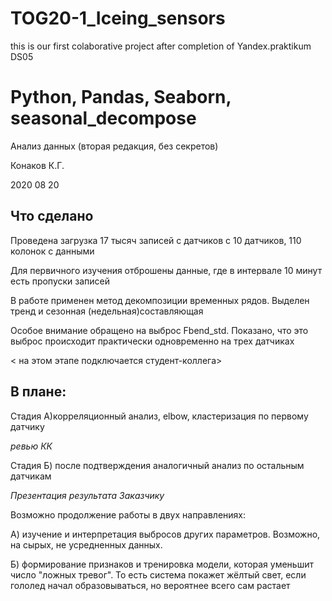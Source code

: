 # TOG20-1_Iceing_sensors
this is our first colaborative project after completion of Yandex.praktikum DS05

# Python, Pandas, Seaborn, seasonal_decompose

Анализ данных (вторая редакция, без секретов)

Конаков К.Г.

2020 08 20

## Что сделано

Проведена загрузка 17 тысяч записей с датчиков с 10 датчиков, 110 колонок с данными

Для первичного изучения отброшены данные, где в интервале 10 минут есть пропуски записей

В работе применен метод декомпозиции временных рядов. Выделен тренд и сезонная (недельная)составляющая

Особое внимание обращено на выброс Fbend_std. Показано, что это выброс происходит практически одновременно на трех датчиках

< на этом этапе подключается студент-коллега>


## В плане:
Стадия A)корреляционный анализ, elbow, кластеризация по первому датчику

_ревью КК_

Стадия Б) после подтверждения аналогичный анализ по остальным датчикам

_Презентация результата Заказчику_

Возможно продолжение работы в двух направлениях:

А) изучение и интерпретация выбросов других параметров. Возможно, на сырых, не усредненных данных.


Б) формирование признаков и тренировка модели, которая уменьшит число "ложных тревог". То есть система покажет жёлтый свет, если гололед начал образовываться, но вероятнее всего сам растает
